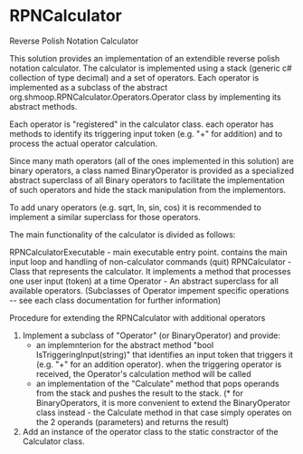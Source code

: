 RPNCalculator
=============

Reverse Polish Notation Calculator

This solution provides an implementation of an extendible reverse polish notation calculator.
The calculator is implemented using a stack (generic c# collection of type decimal) and a set of operators. Each operator is implemented as a subclass of the abstract org.shmoop.RPNCalculator.Operators.Operator class by implementing its abstract methods.

Each operator is "registered" in the calculator class. each operator has methods to identify its triggering input token (e.g. "+" for addition) and to process the actual operator calculation.
 
Since many math operators (all of the ones implemented in this solution) are binary operators, a class named BinaryOperator is provided as a specialized abstract superclass of all Binary operators to facilitate the implementation of such operators and hide the stack manipulation from the implementors.

To add unary operators (e.g. sqrt, ln, sin, cos) it is recommended to implement a similar superclass for those operators.

The main functionality of the calculator is divided as follows:

RPNCalculatorExecutable - main executable entry point. contains the main input loop and handling of non-calculator commands (quit)
RPNCalculator - Class that represents the calculator. It implements a method that processes one user input (token) at a time
Operator - An abstract superclass for all available operators.
(Subclasses of Operator impement specific operations -- see each class documentation for further information)

Procedure for extending the RPNCalculator with additional operators
1. Implement a subclass of "Operator" (or BinaryOperator) and provide:
	- an implemnterion for the abstract method "bool IsTriggeringInput(string)" that identifies an input token that triggers it (e.g. "+" for an addition operator). when the triggering operator is received, the Operator's calculation method will be called
	- an implementation of the "Calculate" method that pops operands from the stack and pushes the result to the stack.
	(* for BinaryOperators, it is more convenient to extend the BinaryOperator class instead - the Calculate method in that case simply operates on the 2 operands (parameters) and returns the result)
2. Add an instance of the operator class to the static constractor of the Calculator class.



